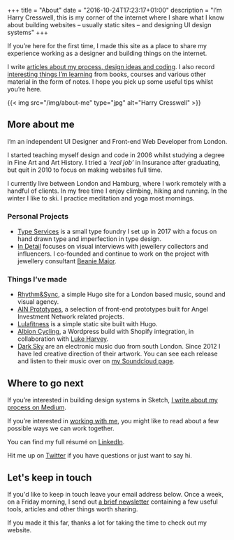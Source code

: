 +++
title = "About"
date = "2016-10-24T17:23:17+01:00"
description = "I’m Harry Cresswell, this is my corner of the internet where I share what I know about building websites – usually static sites – and designing UI design systems"
+++

If you’re here for the first time, I made this site as a place to share my experience working as a designer and building things on the internet.

I write [articles about my process, design ideas and coding](/articles/). I also record [interesting things I’m learning](/notes/) from books, courses and various other material in the form of notes. I hope you pick up some useful tips whilst you’re here.

{{< img src="/img/about-me" type="jpg" alt="Harry Cresswell" >}}

## More about me

I’m an independent UI Designer and Front-end Web Developer from London.

I started teaching myself design and code in 2006 whilst studying a degree in Fine Art and Art History. I tried a *‘real job’* in Insurance after graduating, but quit in 2010 to focus on making websites full time.

I currently live between London and Hamburg, where I work remotely with a handful of clients. In my free time I enjoy climbing, hiking and running. In the winter I like to ski. I practice meditation and yoga most mornings.

### Personal Projects

- [Type Services](https://typeservices.co/) is a small type foundry I set up in 2017 with a focus on hand drawn type and imperfection in type design.
- [In Detail](https://indtl.com/) focuses on visual interviews with jewellery collectors and influencers. I co-founded and continue to work on the project with jewellery consultant [Beanie Major](http://blake-ldn.com/journal/2016/11/8/blake-woman-beanie-major).

### Things I’ve made

- [Rhythm&Sync](https://rhythmandsync.com/), a simple Hugo site for a London based music, sound and visual agency.
- [AIN Prototypes](http://harrycresswell.co.uk/), a selection of front-end prototypes built for Angel Investment Network related projects.
- [Lulafitness](https://www.lulafitness.co.uk/) is a simple static site built with Hugo.
- [Albion Cycling](http://www.albioncycling.com/), a Wordpress build with Shopify integration, in collaboration with [Luke Harvey](https://lukeharvey.co.uk/).
- [Dark Sky](https://soundcloud.com/dark-sky) are an electronic music duo from south London. Since 2012 I have led creative direction of their artwork. You can see each release and listen to their music over on [my Soundcloud page](https://soundcloud.com/harrycresswell).

## Where to go next

If you’re interested in building design systems in Sketch, [I write about my process on Medium](https://medium.com/@harrycresswell).

If you’re interested in [working with me](/how/), you might like to read about a few possible ways we can work together.

You can find my full résumé on [LinkedIn](https://uk.linkedin.com/in/harrycresswell
).

 Hit me up on [Twitter](https://twitter.com/harrycresswell) if you have questions or just want to say hi.

## Let's keep in touch

If you'd like to keep in touch leave your email address below. Once a week, on a Friday morning, I send out [a brief newsletter](/newsletter/) containing a few useful tools, articles and other things worth sharing.

If you made it this far, thanks a lot for taking the time to check out my website.
